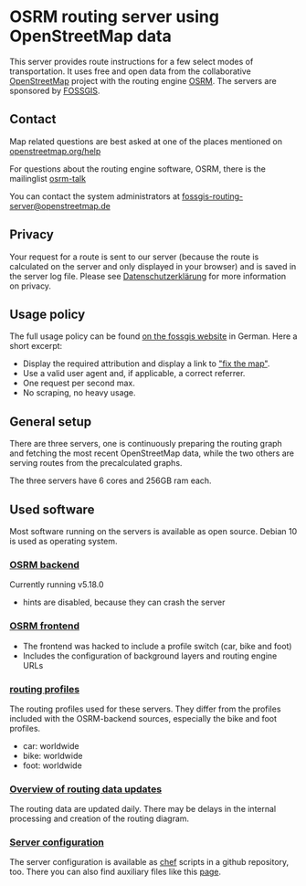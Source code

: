 OSRM routing server using OpenStreetMap data
======================

This server provides route instructions for a few select modes
of transportation.  It uses free and open data from the
collaborative [OpenStreetMap](https://openstreetmap.org) project
with the routing engine [OSRM](http://project-osrm.org/). The servers
are sponsored by [FOSSGIS](https://www.fossgis.de/).

## Contact

Map related questions are best asked at one of the places
mentioned on [openstreetmap.org/help](https://www.openstreetmap.org/help)

For questions about the routing engine software, OSRM, there is the
mailinglist [osrm-talk](https://lists.openstreetmap.org/listinfo/osrm-talk)

You can contact the system administrators at
[fossgis-routing-server@openstreetmap.de](mailto:fossgis-routing-server@openstreetmap.de)

## Privacy
Your request for a route is sent to our server (because the route is
calculated on the server and only displayed in your browser) and is saved
in the server log file. Please see
[Datenschutzerklärung](https://www.fossgis.de/datenschutzerklärung)
for more information on privacy.

## Usage policy
The full usage policy can be found
[on the fossgis website](https://www.fossgis.de/arbeitsgruppen/osm-server/nutzungsbedingungen/)
in German. Here a short excerpt:

* Display the required attribution and display a link to
["fix the map"](https://www.openstreetmap.org/fixthemap).
* Use a valid user agent and, if applicable, a correct referrer.
* One request per second max.
* No scraping, no heavy usage.

## General setup
There are three servers, one is continuously preparing the routing graph
and fetching the most recent OpenStreetMap data, while the two others are
serving routes from the precalculated graphs.

The three servers have 6 cores and 256GB ram each.

## Used software

Most software running on the servers is available as open source.
Debian 10 is used as operating system.

### [OSRM backend](https://github.com/fossgis-routing-server/osrm-backend)

Currently running v5.18.0

* hints are disabled, because they can crash the server

### [OSRM frontend](https://github.com/fossgis-routing-server/osrm-frontend)

* The frontend was hacked to include a profile switch (car, bike and foot)
* Includes the configuration of background layers and routing engine URLs

### [routing profiles](https://github.com/fossgis-routing-server/cbf-routing-profiles)

The routing profiles used for these servers. They differ
from the profiles included with the OSRM-backend sources,
especially the bike and foot profiles.

* car: worldwide
* bike: worldwide
* foot: worldwide

### [Overview of routing data updates](http://map.project-osrm.org/timestamps/)

The routing data are updated daily. There may be delays in the internal processing and creation of the routing diagram.

### [Server configuration](https://github.com/fossgis-routing-server/routing-chef/)

The server configuration is available as [chef](https://www.chef.sh/) scripts in a github repository, too. 
There you can also find auxiliary files like this [page](https://github.com/fossgis-routing-server/routing-chef/blob/master/cookbooks/osrm/files/default/about.md).
